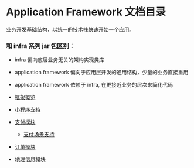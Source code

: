 # Application Framework 文档目录


业务开发基础结构，以统一的技术栈快速开始一个应用。

### 和 infra 系列 jar 包区别：

- infra 偏向底层业务无关的架构实现类库
- application framework 偏向于应用层开发的通用结构，少量的业务直接重用
- application framework 依赖于 infra, 在更接近业务的层次来简化代码


- [框架概览](/doc/summary.md)
- [小程序支持](/doc/mini-program.md)
- [支付模块](/doc/payment.md)
   - [支付场景支持](/doc/payment-scene.md)
- [订单模块](/doc/order.md)
- [地理信息模块](/doc/geo.md)

